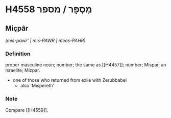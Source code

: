 # H4558 מִסְפָּר / מספר

## Miçpâr

_(mis-pawr' | mis-PAWR | mees-PAHR)_

### Definition

proper masculine noun; number; the same as [[H4457]]; number; Mispar, an Israelite; Mizpar.

- one of those who returned from exile with Zerubbabel
    - also 'Mispereth'


### Note

Compare [[H4559]].

